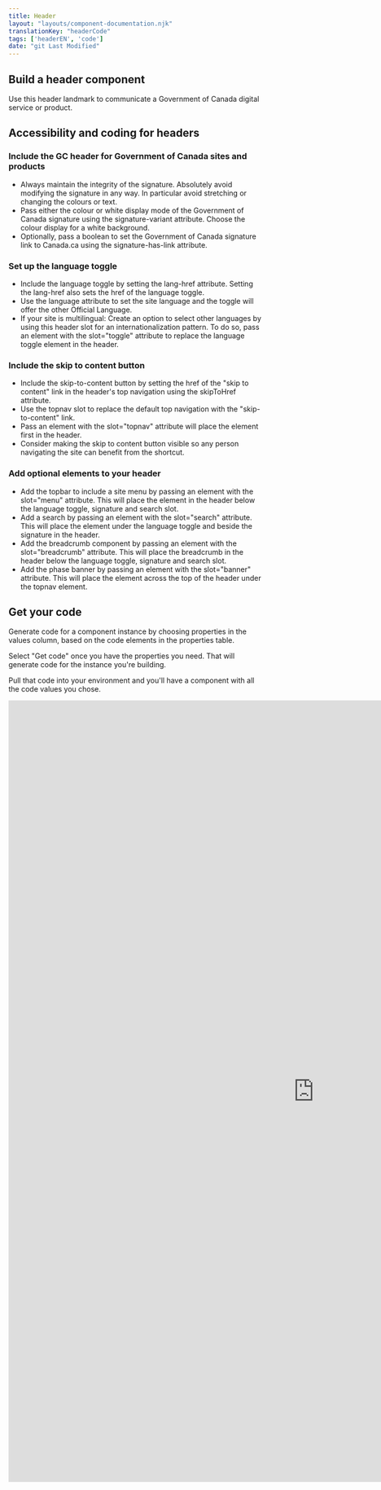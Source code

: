 ```yaml
---
title: Header
layout: "layouts/component-documentation.njk"
translationKey: "headerCode"
tags: ['headerEN', 'code']
date: "git Last Modified"
---
```


## Build a header component

Use this header landmark to communicate a Government of Canada digital service or product.

## Accessibility and coding for headers

### Include the GC header for Government of Canada sites and products

- Always maintain the integrity of the signature. Absolutely avoid modifying the signature in any way. In particular avoid stretching or changing the colours or text.
- Pass either the colour or white display mode of the Government of Canada signature using the signature-variant attribute. Choose the colour display for a white background.
- Optionally, pass a boolean to set the Government of Canada signature link to Canada.ca using the signature-has-link attribute.

### Set up the language toggle

- Include the language toggle by setting the lang-href attribute. Setting the lang-href also sets the href of the language toggle.
- Use the language attribute to set the site language and the toggle will offer the other Official Language.
- If your site is multilingual: Create an option to select other languages by using this header slot for an internationalization pattern. To do so, pass an element with the slot="toggle" attribute to replace the language toggle element in the header.

### Include the skip to content button

- Include the skip-to-content button by setting the href of the "skip to content" link in the header's top navigation using the skipToHref attribute.
- Use the topnav slot to replace the default top navigation with the "skip-to-content" link.
- Pass an element with the slot="topnav" attribute will place the element first in the header.
- Consider making the skip to content button visible so any person navigating the site can benefit from the shortcut.

### Add optional elements to your header

- Add the topbar to include a site menu by passing an element with the slot="menu" attribute. This will place the element in the header below the language toggle, signature and search slot.
- Add a search by passing an element with the slot="search" attribute. This will place the element under the language toggle and beside the signature in the header.
- Add the breadcrumb component by passing an element with the slot="breadcrumb" attribute. This will place the breadcrumb in the header below the language toggle, signature and search slot.
- Add the phase banner by passing an element with the slot="banner" attribute. This will place the element across the top of the header under the topnav element.

## Get your code

Generate code for a component instance by choosing properties in the values column, based on the code elements in the properties table.

Select "Get code" once you have the properties you need. That will generate code for the instance you're building.

Pull that code into your environment and you'll have a component with all the code values you chose.

<iframe
  title="Overview of gcds-header properties and events."
  src="https://cds-snc.github.io/gcds-components/?path=/docs/components-header--default&viewMode=docs&shortcuts=false&singleStory=true"
  width="1200"
  height="1535"
  style="display: block; margin: 0 auto;"
  frameBorder="0"
></iframe>
